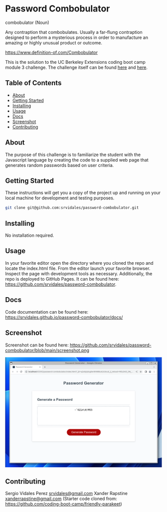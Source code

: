 # Password Combobulator

combobulator
(Noun)

Any contraption that combobulates. Usually a far-flung contraption designed to perform a mysterious
process in order to manufacture an amazing or highly unusual product or outcome.

https://www.definition-of.com/Combobulator

This is the solution to the UC Berkeley Extensions coding boot camp module 3 challenge.
The challenge itself can be
found [here](https://courses.bootcampspot.com/courses/3826/assignments/57155?module_item_id=1005162)
and [here](https://git.bootcampcontent.com/University-of-California---Berkeley/UCB-VIRT-FSF-PT-06-2023-U-LOLC/-/tree/main/03-JavaScript/02-Challenge).

## Table of Contents

- [About](#about)
- [Getting Started](#getting-started)
- [Installing](#installing)
- [Usage](#usage)
- [Docs](#docs)
- [Screenshot](#screenshot)
- [Contributing](#contributing)

## About

The purpose of this challenge is to familiarize the student with the Javascript language by creating the code
to a supplied web page that generates random passwords based on user criteria.

## Getting Started

These instructions will get you a copy of the project up and running on your local machine for development and testing
purposes.

```bash
git clone git@github.com:srvidales/password-combobulator.git
```

## Installing

No installation required.

## Usage

In your favorite editor open the directory where you cloned the repo and locate the index.html file.
From the editor launch your favorite browser. Inspect the page with development tools as necessary.
Additionally, the repo is deployed to GitHub Pages.
It can be found here: https://github.com/srvidales/password-combobulator.

## Docs

Code documentation can be found here: https://srvidales.github.io/password-combobulator/docs/

## Screenshot

Screenshot can be found here: https://github.com/srvidales/password-combobulator/blob/main/screenshot.png

![screenshot](./screenshot.png)

## Contributing

Sergio Vidales Perez <srvidales@gmail.com>
Xander Rapstine <xanderrapstine@gmail.com> (Starter code cloned from: https://github.com/coding-boot-camp/friendly-parakeet)